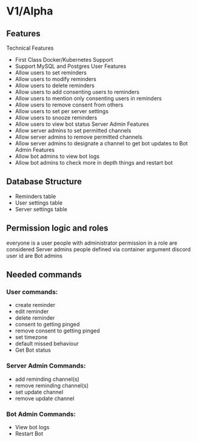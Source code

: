 # V1/Alpha

## Features
Technical Features
- First Class Docker/Kubernetes Support
- Support MySQL and Postgres
User Features
- Allow users to set reminders
- Allow users to modify reminders
- Allow users to delete reminders
- Allow users to add consenting users to reminders
- Allow users to mention only consenting users in reminders
- Allow users to remove consent from others
- Allow users to set per server settings
- Allow users to snooze reminders
- Allow users to view bot status
Server Admin Features
- Allow server admins to set permitted channels
- Allow server admins to remove permitted channels
- Allow server admins to designate a channel to get bot updates to
Bot Admin Features
- Allow bot admins to view bot logs
- Allow bot admins to check more in depth things and restart bot

## Database Structure
- Reminders table
- User settings table
- Server settings table

## Permission logic and roles
everyone is a user
people with administrator permission in a role are considered Server admins
people defined via container argument discord user id are Bot admins

## Needed commands

### User commands:
- create reminder
- edit reminder
- delete reminder
- consent to getting pinged
- remove consent to getting pinged
- set timezone
- default missed behaviour
- Get Bot status

### Server Admin Commands:
- add reminding channel(s)
- remove reminding channel(s)
- set update channel
- remove update channel

### Bot Admin Commands:
- View bot logs
- Restart Bot
